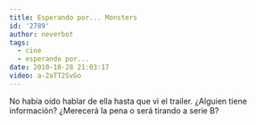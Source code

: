 ```yaml
---
title: Esperando por... Monsters
id: '2789'
author: neverbot
tags:
  - cine
  - esperando por...
date: 2010-10-28 21:03:17
video: a-2aTT2SvGo
---
```


No había oído hablar de ella hasta que vi el trailer. ¿Alguien tiene información? ¿Merecerá la pena o será tirando a serie B?
